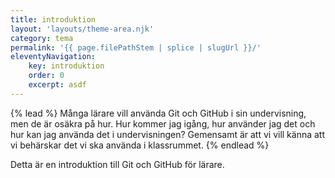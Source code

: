 ```yaml
---
title: introduktion
layout: 'layouts/theme-area.njk'
category: tema
permalink: '{{ page.filePathStem | splice | slugUrl }}/'
eleventyNavigation:
    key: introduktion
    order: 0
    excerpt: asdf
---
```


{% lead %}
Många lärare vill använda Git och GitHub i sin undervisning, men de är osäkra på hur. Hur kommer jag igång, hur använder jag det och hur kan jag använda det i undervisningen? Gemensamt är att vi vill känna att vi behärskar det vi ska använda i klassrummet.
{% endlead %}

Detta är en introduktion till Git och GitHub för lärare.
